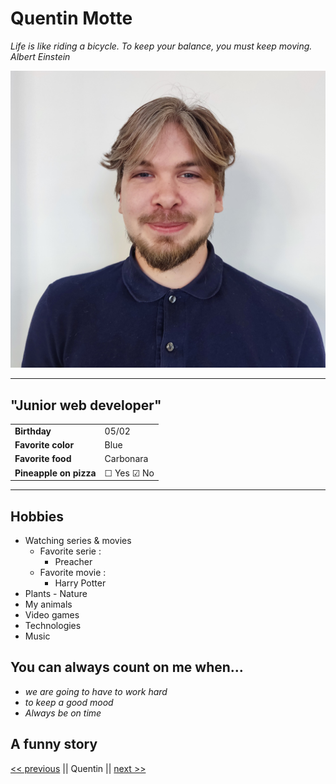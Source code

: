 # Quentin Motte

_Life is like riding a bicycle. To keep your balance, you must keep moving._  
_Albert Einstein_

![alt text](./images/photo-quentin.jpg)

---

## "Junior web developer"

|                        |                        |
| ---------------------- | ---------------------- |
| **Birthday**           | 05/02                  |
| **Favorite color**     | Blue                   |
| **Favorite food**      | Carbonara              |
| **Pineapple on pizza** | &#9744; Yes &#9745; No |

---

## Hobbies

-   Watching series & movies
    -   Favorite serie :
        -   Preacher
    -   Favorite movie :
        -   Harry Potter
-   Plants - Nature
-   My animals
-   Video games
-   Technologies
-   Music

## You can always count on me when...

-   _we are going to have to work hard_
-   _to keep a good mood_
-   _Always be on time_

## A funny story

[<< previous](https://github.com/DorianMairy) || Quentin || [next >>](https://github.com/Tatooine93/markdown-challenge)
